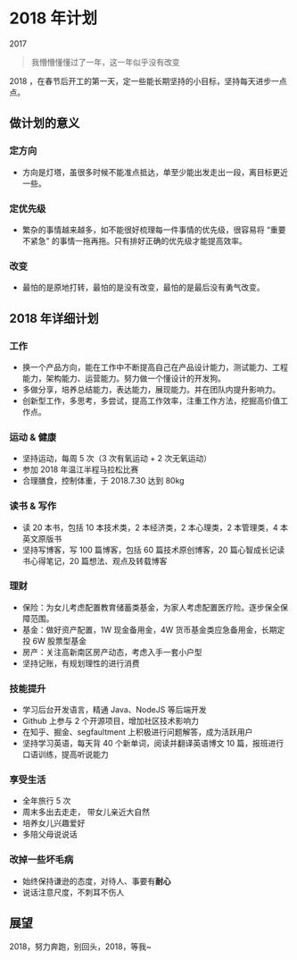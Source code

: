 # 2018 年计划

2017
> 我懵懵懂懂过了一年，这一年似乎没有改变

2018 ，在春节后开工的第一天，定一些能长期坚持的小目标，坚持每天进步一点点。


## 做计划的意义

### 定方向

+ 方向是灯塔，虽很多时候不能准点抵达，单至少能出发走出一段，离目标更近一些。

### 定优先级

+ 繁杂的事情越来越多，如不能很好梳理每一件事情的优先级，很容易将 “重要不紧急” 的事情一拖再拖。只有排好正确的优先级才能提高效率。

### 改变

+ 最怕的是原地打转，最怕的是没有改变，最怕的是最后没有勇气改变。

## 2018 年详细计划

### 工作

+ 换一个产品方向，能在工作中不断提高自己在产品设计能力，测试能力、工程能力，架构能力、运营能力。努力做一个懂设计的开发狗。
+ 多做分享，培养总结能力，表达能力，展现能力。并在团队内提升影响力。
+ 创新型工作，多思考，多尝试，提高工作效率，注重工作方法，挖掘高价值工作点。

### 运动 & 健康

+ 坚持运动，每周 5 次（3 次有氧运动 + 2 次无氧运动）
+ 参加 2018 年温江半程马拉松比赛
+ 合理膳食，控制体重，于 2018.7.30 达到 80kg

### 读书 & 写作

+ 读 20 本书，包括 10 本技术类，2 本经济类，2 本心理类，2 本管理类，4 本英文原版书
+ 坚持写博客，写 100 篇博客，包括 60 篇技术原创博客，20 篇心智成长记读书心得笔记，20 篇想法、观点及转载博客

### 理财

+ 保险：为女儿考虑配置教育储蓄类基金，为家人考虑配置医疗险。逐步保全保障范围。
+ 基金：做好资产配置，1W 现金备用金，4W 货币基金类应急备用金，长期定投 6W 股票型基金
+ 房产：关注高新南区房产动态，考虑入手一套小户型
+ 坚持记账，有规划理性的进行消费

### 技能提升

+ 学习后台开发语言，精通 Java、NodeJS 等后端开发
+ Github 上参与 2 个开源项目，增加社区技术影响力
+ 在知乎、掘金、segfaultment 上积极进行问题解答，成为活跃用户
+ 坚持学习英语，每天背 40 个新单词，阅读并翻译英语博文 10 篇，报班进行口语训练，提高听说能力

### 享受生活

+ 全年旅行 5 次
+ 周末多出去走走， 带女儿亲近大自然
+ 培养女儿兴趣爱好
+ 多陪父母说说话

### 改掉一些坏毛病

+ 始终保持谦逊的态度，对待人、事要有**耐心**
+ 说话注意尺度，不刺耳不伤人


## 展望

2018，努力奔跑，别回头，2018，等我~









